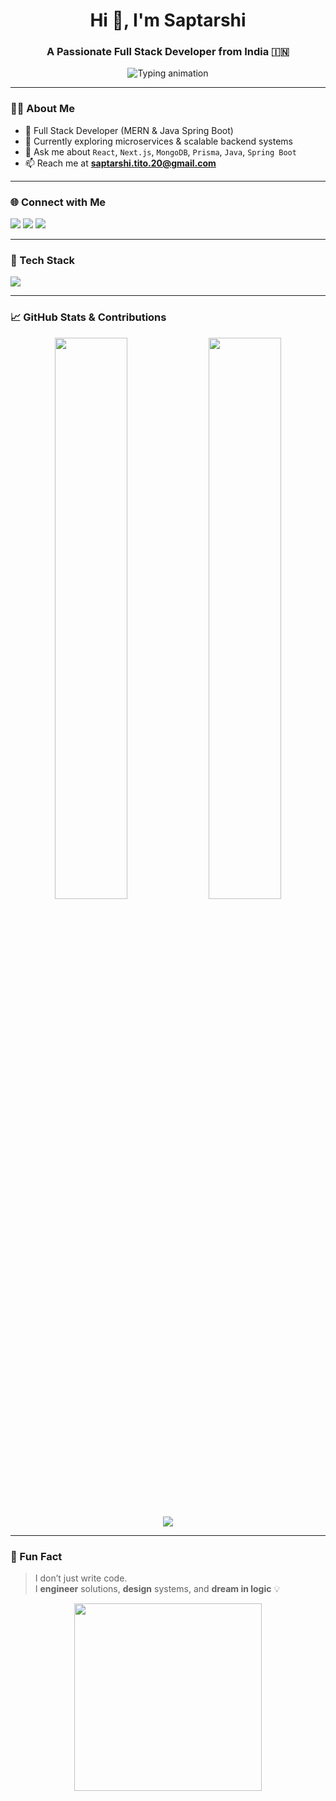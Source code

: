 <h1 align="center">Hi 👋, I'm Saptarshi</h1>
<h3 align="center">A Passionate Full Stack Developer from India 🇮🇳</h3>

<p align="center">
  <img src="https://readme-typing-svg.herokuapp.com?font=Fira+Code&size=24&duration=3000&pause=1000&color=F75C7E&center=true&vCenter=true&width=435&lines=Full+Stack+Developer;React+%7C+Next.js+%7C+Spring+Boot;MongoDB+%7C+PostgreSQL+%7C+Prisma;I+build+cool+things+with+code" alt="Typing animation" />
</p>

---

### 👨‍💻 About Me

- 💼 Full Stack Developer (MERN & Java Spring Boot)
- 🌱 Currently exploring microservices & scalable backend systems
- 💬 Ask me about `React`, `Next.js`, `MongoDB`, `Prisma`, `Java`, `Spring Boot`
- 📫 Reach me at **saptarshi.tito.20@gmail.com**

---

### 🌐 Connect with Me

<p align="left">
  <a href="mailto:saptarshi.tito.20@gmail.com"><img src="https://img.shields.io/badge/Gmail-D14836?style=for-the-badge&logo=gmail&logoColor=white" /></a>
  <a href="[https://www.linkedin.com/in/your-link](https://www.linkedin.com/in/saptarshi-das-4822191b4/)"><img src="https://img.shields.io/badge/LinkedIn-blue?style=for-the-badge&logo=linkedin&logoColor=white" /></a>
  <a href="https://github.com/tito-Saptarshi"><img src="https://img.shields.io/badge/GitHub-000000?style=for-the-badge&logo=github&logoColor=white" /></a>
</p>

---

### 🚀 Tech Stack

<p align="left">
  <img src="https://skillicons.dev/icons?i=react,nextjs,nodejs,express,prisma,mongodb,postgresql,java,spring,ts,js,html,css,c,py" />
</p>

---

### 📈 GitHub Stats & Contributions

<p align="center">
  <img src="https://github-readme-stats.vercel.app/api?username=your-username&show_icons=true&theme=radical&hide_border=true" width="48%" />
  <img src="https://github-readme-streak-stats.herokuapp.com/?user=your-username&theme=radical&hide_border=true" width="48%" />
</p>

<p align="center">
  <img src="https://github-readme-activity-graph.vercel.app/graph?username=your-username&bg_color=0f172a&color=38bdf8&line=f472b6&point=22d3ee&area=true&hide_border=true" />
</p>

---

### 🧠 Fun Fact

> I don’t just write code.  
> I **engineer** solutions, **design** systems, and **dream in logic** 💡

<p align="center">
  <img src="https://media.giphy.com/media/qgQUggAC3Pfv687qPC/giphy.gif" width="300" />
</p>
